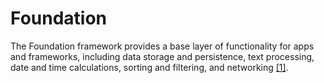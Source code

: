 # Foundation

The Foundation framework provides a base layer of functionality for apps and frameworks, including data storage and persistence, text  processing, date and time calculations, sorting and filtering, and  networking [[1]](https://developer.apple.com/documentation/foundation).

